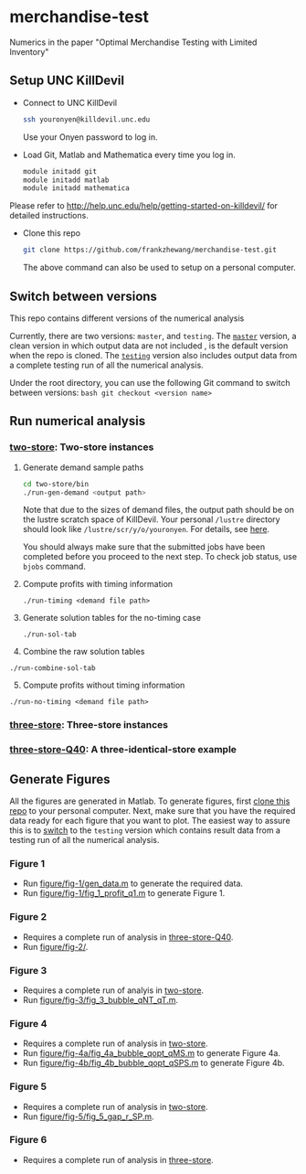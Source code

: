 # merchandise-test
Numerics in the paper "Optimal Merchandise Testing with Limited Inventory"

## Setup UNC KillDevil

- Connect to UNC KillDevil
    ```bash
    ssh youronyen@killdevil.unc.edu
    ```
    Use your Onyen password to log in.

- Load Git, Matlab and Mathematica every time you log in.
    ```bash
    module initadd git
    module initadd matlab
    module initadd mathematica 
    ```
Please refer to http://help.unc.edu/help/getting-started-on-killdevil/ for detailed instructions.

<a name='clone'></a>
- Clone this repo 
    ```bash
    git clone https://github.com/frankzhewang/merchandise-test.git
    ```
    The above command can also be used to setup on a personal computer.

<a name='switch'></a>
## Switch between versions
This repo contains different versions of the numerical analysis

Currently, there are two versions: `master`, and `testing`. The [`master`](https://github.com/frankzhewang/merchandise-test/tree/master) version, a clean version in which output data are not included , is the default version when the repo is cloned. The [`testing`](https://github.com/frankzhewang/merchandise-test/tree/testing) version also includes output data from a complete testing run of all the numerical analysis.  

Under the root directory, you can use the following Git command to switch between versions:
    ```bash
    git checkout <version name>
    ```
## Run numerical analysis

### [two-store](two-store): Two-store instances

1. Generate demand sample paths
    ```bash
    cd two-store/bin
    ./run-gen-demand <output path>
    ```
    Note that due to the sizes of demand files, the output path should be on the lustre scratch space of KillDevil. Your personal   `/lustre` directory should look like `/lustre/scr/y/o/youronyen`. For details, see   [here](http://help.unc.edu/help/getting-started-on-killdevil/#P63_6342).

    You should always make sure that the submitted jobs have been completed before you proceed to the next step. To check job status, use `bjobs` command.

2. Compute profits with timing information
    ```
    ./run-timing <demand file path>
    ```

3. Generate solution tables for the no-timing case
    ```
    ./run-sol-tab
    ```

4. Combine the raw solution tables
```
./run-combine-sol-tab
```

5. Compute profits without timing information
```
./run-no-timing <demand file path>
```

### [three-store](three-store): Three-store instances

### [three-store-Q40](three-store-Q40): A three-identical-store example

## Generate Figures

All the figures are generated in Matlab. To generate figures, first [clone this repo](#clone) to your personal computer. Next, make sure that you have the required data ready for each figure that you want to plot. The easiest way to assure this is to [switch](#switch) to the `testing` version which contains result data from a testing run of all the numerical analysis.

### Figure 1

- Run [figure/fig-1/gen\_data.m](figure/fig-1/gen_data.m) to generate the required data.
- Run [figure/fig-1/fig\_1\_profit\_q1.m](figure/fig-1/fig_1_profit_q1.m) to generate Figure 1.

### Figure 2

- Requires a complete run of analysis in [three-store-Q40](three-store-Q40).
- Run [figure/fig-2/]().

### Figure 3

- Requires a complete run of analyis in [two-store](two-store).
- Run [figure/fig-3/fig\_3\_bubble\_qNT\_qT.m](figure/fig-3/fig_3_bubble_qNT_qT.m).

### Figure 4

- Requires a complete run of analysis in [two-store](two-store).
- Run [figure/fig-4a/fig\_4a\_bubble\_qopt\_qMS.m](figure/fig-4a/fig_4a_bubble_qopt_qMS.m) to generate Figure 4a.
- Run [figure/fig-4b/fig\_4b\_bubble\_qopt\_qSPS.m](figure/fig-4b/fig_4b_bubble_qopt_qSPS.m) to generate Figure 4b.

### Figure 5

- Requires a complete run of analysis in [two-store](two-store).
- Run [figure/fig-5/fig\_5\_gap\_r\_SP.m](figure/fig-5/fig_5_gap_r_SP.m).

### Figure 6

- Requires a complete run of analysis in [three-store](three-store).
